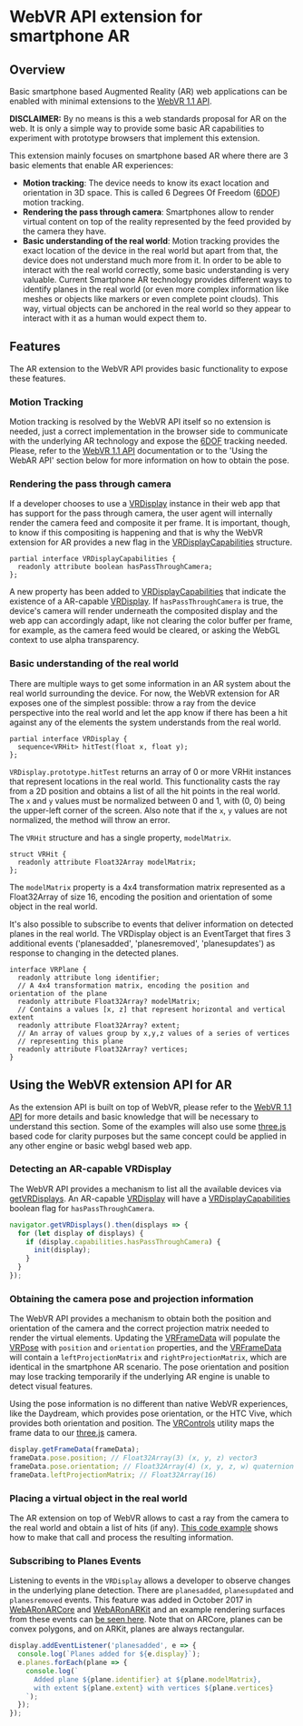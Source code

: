 # WebVR API extension for smartphone AR

## Overview

Basic smartphone based Augmented Reality (AR) web applications can be enabled with minimal extensions to the [WebVR 1.1 API].

**DISCLAIMER:** By no means is this a web standards proposal for AR on the web. It is only a simple way to provide some basic AR capabilities to experiment with prototype browsers that implement this extension.

This extension mainly focuses on smartphone based AR where there are 3 basic elements that enable AR experiences:

* **Motion tracking**: The device needs to know its exact location and orientation in 3D space. This is called 6 Degrees Of Freedom ([6DOF]) motion tracking.
* **Rendering the pass through camera**: Smartphones allow to render virtual content on top of the reality represented by the feed provided by the camera they have.
* **Basic understanding of the real world**: Motion tracking provides the exact location of the device in the real world but apart from that, the device does not understand much more from it. In order to be able to interact with the real world correctly, some basic understanding is very valuable. Current Smartphone AR technology provides different ways to identify planes in the real world (or even more complex information like meshes or objects like markers or even complete point clouds). This way, virtual objects can be anchored in the real world so they appear to interact with it as a human would expect them to.

## Features

The AR extension to the WebVR API provides basic functionality to expose these features.

### Motion Tracking

Motion tracking is resolved by the WebVR API itself so no extension is needed, just a correct implementation in the browser side to communicate with the underlying AR technology and expose the [6DOF] tracking needed. Please, refer to the [WebVR 1.1 API] documentation or to the 'Using the WebAR API' section below for more information on how to obtain the pose.

### Rendering the pass through camera

If a developer chooses to use a [VRDisplay] instance in their web app that has support for the pass through camera, the user agent will internally render the camera feed and composite it per frame. It is important, though, to know if this compositing is happening and that is why the WebVR extension for AR provides a new flag in the [VRDisplayCapabilities] structure.

```
partial interface VRDisplayCapabilities {
  readonly attribute boolean hasPassThroughCamera;
};
```

A new property has been added to [VRDisplayCapabilities] that indicate the existence of a AR-capable [VRDisplay]. If `hasPassThroughCamera` is true, the device's camera will render underneath the composited display and the web app can accordingly adapt, like not clearing the color buffer per frame, for example, as the camera feed would be cleared, or asking the WebGL context to use alpha transparency.

### Basic understanding of the real world

There are multiple ways to get some information in an AR system about the real world surrounding the device. For now, the WebVR extension for AR exposes one of the simplest possible: throw a ray from the device perspective into the real world and let the app know if there has been a hit against any of the elements the system understands from the real world.

```
partial interface VRDisplay {
  sequence<VRHit> hitTest(float x, float y);
};
```

`VRDisplay.prototype.hitTest` returns an array of 0 or more VRHit instances that represent locations in the real world. This functionality casts the ray from a 2D position and obtains a list of all the hit points in the real world. The `x` and `y` values must be normalized between 0 and 1, with (0, 0) being the upper-left corner of the screen. Also note that if the `x`, `y` values are not normalized, the method will throw an error.

The `VRHit` structure and has a single property, `modelMatrix`.

```
struct VRHit {
  readonly attribute Float32Array modelMatrix;
};
```

The `modelMatrix` property is a 4x4 transformation matrix represented as a Float32Array of size 16, encoding the position and orientation of some object in the real world.

It's also possible to subscribe to events that deliver information on detected planes in the real world. The VRDisplay object is an EventTarget that fires 3 additional events ('planesadded', 'planesremoved', 'planesupdates') as response to changing in the detected planes.

```
interface VRPlane {
  readonly attribute long identifier;
  // A 4x4 transformation matrix, encoding the position and orientation of the plane
  readonly attribute Float32Array? modelMatrix;
  // Contains a values [x, z] that represent horizontal and vertical extent
  readonly attribute Float32Array? extent;
  // An array of values group by x,y,z values of a series of vertices
  // representing this plane
  readonly attribute Float32Array? vertices;
}
```

## Using the WebVR extension API for AR

As the extension API is built on top of WebVR, please refer to the [WebVR 1.1 API] for more details and basic knowledge that will be necessary to understand this section. Some of the examples will also use some [three.js] based code for clarity purposes but the same concept could be applied in any other engine or basic webgl based web app.

### Detecting an AR-capable VRDisplay

The WebVR API provides a mechanism to list all the available devices via [getVRDisplays]. An AR-capable [VRDisplay] will have a [VRDisplayCapabilities] boolean flag for `hasPassThroughCamera`.

```js
navigator.getVRDisplays().then(displays => {
  for (let display of displays) {
    if (display.capabilities.hasPassThroughCamera) {
      init(display);
    }
  }
});
```

### Obtaining the camera pose and projection information

The WebVR API provides a mechanism to obtain both the position and orientation of the camera and the correct projection matrix needed to render the virtual elements. Updating the [VRFrameData] will populate the [VRPose] with `position` and `orientation` properties, and the [VRFrameData] will contain a `leftProjectionMatrix` and `rightProjectionMatrix`, which are identical in the smartphone AR scenario. The pose orientation and position may lose tracking temporarily if the underlying AR engine is unable to detect visual features.

Using the pose information is no different than native WebVR experiences, like the Daydream, which provides pose orientation, or the HTC Vive, which provides both orientation and position. The [VRControls] utility maps the frame data to our [three.js] camera.

```js
display.getFrameData(frameData);
frameData.pose.position; // Float32Array(3) (x, y, z) vector3
frameData.pose.orientation; // Float32Array(4) (x, y, z, w) quaternion
frameData.leftProjectionMatrix; // Float32Array(16)
```

### Placing a virtual object in the real world

The AR extension on top of WebVR allows to cast a ray from the camera to the real world and obtain a list of hits (if any). [This code example](https://github.com/google-ar/three.ar.js/blob/e871fe9ed806ef3be233fd9cc86ffc5a6a7a1382/examples/spawn-at-surface.html#L232-L248) shows how to make that call and process the resulting information.

### Subscribing to Planes Events

Listening to events in the `VRDisplay` allows a developer to observe changes in the underlying plane detection. There are `planesadded`, `planesupdated` and `planesremoved` events. This feature was added in October 2017 in [WebARonARCore] and [WebARonARKit] and an example rendering surfaces from these events can [be seen here](https://google-ar.github.io/three.ar.js/examples/surfaces.html). Note that on ARCore, planes can be convex polygons, and on ARKit, planes are always rectangular.

```js
display.addEventListener('planesadded', e => {
  console.log(`Planes added for ${e.display}`);
  e.planes.forEach(plane => {
    console.log(`
      Added plane ${plane.identifier} at ${plane.modelMatrix},
      with extent ${plane.extent} with vertices ${plane.vertices}
    `);
  });
});
```

[WebVR 1.1 API]: https://w3c.github.io/webvr/spec/1.1/
[WebVR 2.0 API]: https://github.com/w3c/webvr/blob/master/explainer.md
[6DOF]: https://en.wikipedia.org/wiki/Six_degrees_of_freedom
[VRFrameData]: https://developer.mozilla.org/en-US/docs/Web/API/VRFrameData
[VRPose]: https://developer.mozilla.org/en-US/docs/Web/API/VRPose
[VRDisplayCapabilities]: https://developer.mozilla.org/en-US/docs/Web/API/VRDisplayCapabilities
[VRDisplay]: https://developer.mozilla.org/en-US/docs/Web/API/VRDisplay
[getVRDisplays]: https://developer.mozilla.org/en-US/docs/Web/API/Navigator/getVRDisplays
[three.js]: https://threejs.org/
[VRControls]: https://github.com/google-ar/three.ar.js/blob/e871fe9ed806ef3be233fd9cc86ffc5a6a7a1382/third_party/three.js/VRControls.js#L87
[WebARonARKit]: https://github.com/google-ar/WebARonARKit
[WebARonARCore]: https://github.com/google-ar/WebARonARCore

